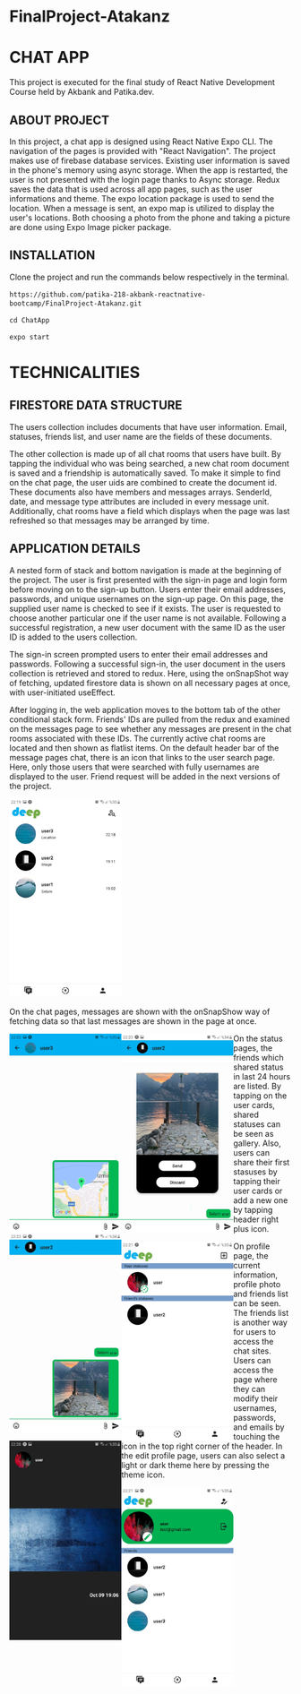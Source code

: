 # FinalProject-Atakanz

# CHAT APP 

This project is executed for the final study of React Native Development Course held by Akbank and Patika.dev.

## ABOUT PROJECT
In this project, a chat app is designed using React Native Expo CLI. The navigation of the pages is provided with "React Navigation". The project makes use of firebase database services. Existing user information is saved in the phone's memory using async storage. When the app is restarted, the user is not presented with the login page thanks to Async storage. Redux saves the data that is used across all app pages, such as the user informations and theme. The expo location package is used to send the location. When a message is sent, an expo map is utilized to display the user's locations. Both choosing a photo from the phone and taking a picture are done using Expo Image picker package. 
## INSTALLATION

Clone the project and run the commands below respectively in the terminal.
```
https://github.com/patika-218-akbank-reactnative-bootcamp/FinalProject-Atakanz.git
```

```
cd ChatApp
```
```
expo start
```

# TECHNICALITIES

## FIRESTORE DATA STRUCTURE

The users collection includes documents that have user information. Email, statuses, friends list, and user name are the fields of these documents. 

The other collection is made up of all chat rooms that users have built.
By tapping the individual who was being searched, a new chat room document is saved and a friendship is automatically saved. To make it simple to find on the chat page, the user uids are combined to create the document id. These documents also have members and messages arrays. SenderId, date, and message type attributes are included in every message unit. Additionally, chat rooms have a field which displays when the page was last refreshed so that messages may be arranged by time. 

## APPLICATION DETAILS

A nested form of stack and bottom navigation is made at the beginning of the project. The user is first presented with the sign-in page and login form before moving on to the sign-up button. Users enter their email addresses, passwords, and unique usernames on the sign-up page. On this page, the supplied user name is checked to see if it exists. The user is requested to choose another particular one if the user name is not available. Following a successful registration, a new user document with the same ID as the user ID is added to the users collection. 

The sign-in screen prompted users to enter their email addresses and passwords. Following a successful sign-in, the user document in the users collection is retrieved and stored to redux. Here, using the onSnapShot way of fetching, updated firestore data is shown on all necessary pages at once, with user-initiated useEffect. 

After logging in, the web application moves to the bottom tab of the other conditional stack form. Friends' IDs are pulled from the redux and examined on the messages page to see whether any messages are present in the chat rooms associated with these IDs. The currently active chat rooms are located and then shown as flatlist items. On the default header bar of the message pages chat, there is an icon that links to the user search page. Here, only those users that were searched with fully usernames are displayed to the user. Friend request will be added in the next versions of the project.

<img src="./AppAssets/MessagesList.jpeg" alt="drawing" width="200"/>




On the chat pages, messages are shown with the onSnapShow way of fetching data so that last messages are shown in the page at once.

<img src="./AppAssets/ChatPage.jpeg" align="left" alt="drawing" width="200"/>
<img src="./AppAssets/SendImage.jpeg" align="left" alt="drawing" width="200"/>
<img src="./AppAssets/ChatPageImage.jpeg" align="left" alt="drawing" width="200"/>

On the status pages, the friends which shared status in last 24 hours are listed. By tapping on the user cards, shared statuses can be seen as gallery. Also, users can share their first stasuses by tapping their user cards or add a new one by tapping header right plus icon.

<img src="./AppAssets/StatusList.jpeg" align="left" alt="drawing" width="200"/>
<img src="./AppAssets/StatusUnit.jpeg" align="left" alt="drawing" width="200"/>

On profile page, the current information, profile photo and friends list can be seen. The friends list is another way for users to access the chat sites. Users can access the page where they can modify their usernames, passwords, and emails by touching the icon in the top right corner of the header. In the edit profile page, users can also select a light or dark theme here by pressing the theme icon.

<img src="./AppAssets/Profile.jpeg" alt="drawing" width="200"/>

